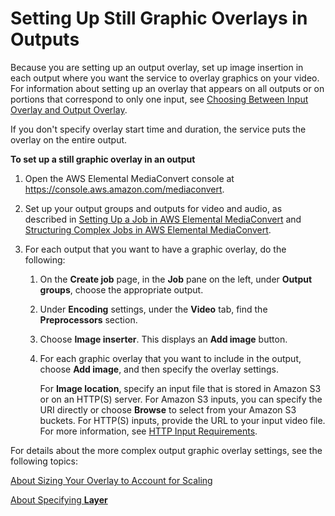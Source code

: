 # Setting Up Still Graphic Overlays in Outputs<a name="setting-up-still-graphic-overlays-in-outputs"></a>

Because you are setting up an output overlay, set up image insertion in each output where you want the service to overlay graphics on your video\. For information about setting up an overlay that appears on all outputs or on portions that correspond to only one input, see [Choosing Between Input Overlay and Output Overlay](choosing-between-input-overlay-and-output-overlay.md)\.

If you don't specify overlay start time and duration, the service puts the overlay on the entire output\.

**To set up a still graphic overlay in an output**

1. Open the AWS Elemental MediaConvert console at [https://console\.aws\.amazon\.com/mediaconvert](https://console.aws.amazon.com/mediaconvert)\.

1. Set up your output groups and outputs for video and audio, as described in [Setting Up a Job in AWS Elemental MediaConvert](setting-up-a-job.md) and [Structuring Complex Jobs in AWS Elemental MediaConvert](structuring-complex-jobs.md)\.

1. For each output that you want to have a graphic overlay, do the following:

   1. On the **Create job** page, in the **Job** pane on the left, under **Output groups**, choose the appropriate output\.

   1. Under **Encoding** settings, under the **Video** tab, find the **Preprocessors** section\.

   1. Choose **Image inserter**\. This displays an **Add image** button\.

   1. For each graphic overlay that you want to include in the output, choose **Add image**, and then specify the overlay settings\.

      For **Image location**, specify an input file that is stored in Amazon S3 or on an HTTP\(S\) server\. For Amazon S3 inputs, you can specify the URI directly or choose **Browse** to select from your Amazon S3 buckets\. For HTTP\(S\) inputs, provide the URL to your input video file\. For more information, see [HTTP Input Requirements](upload-input-files.md#http-input-requirements)\. 

For details about the more complex output graphic overlay settings, see the following topics:

[About Sizing Your Overlay to Account for Scaling](about-overlay-scaling.md)

[About Specifying **Layer**](using-multiple-overlays.md)